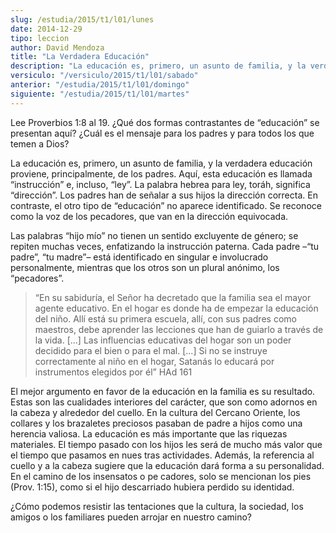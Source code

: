```yaml
---
slug: /estudia/2015/t1/l01/lunes
date: 2014-12-29
tipo: leccion
author: David Mendoza
title: "La Verdadera Educación"
description: "La educación es, primero, un asunto de familia, y la verdadera educación  proviene, principalmente, de los padres. Aquí, esta educación es llamada  “instrucción” e, incluso, “ley”. La palabra hebrea para ley, toráh, significa  “dirección”. Los padres han de señalar a sus hijos..."
versiculo: "/versiculo/2015/t1/l01/sabado"
anterior: "/estudia/2015/t1/l01/domingo"
siguiente: "/estudia/2015/t1/l01/martes"
---
```


Lee Proverbios 1:8 al 19. ¿Qué dos formas contrastantes de “educación” se presentan aquí? ¿Cuál es el mensaje para los padres y para todos los que temen a Dios?

La educación es, primero, un asunto de familia, y la verdadera educación proviene, principalmente, de los padres. Aquí, esta educación es llamada “instrucción” e, incluso, “ley”. La palabra hebrea para ley, toráh, significa “dirección”. Los padres han de señalar a sus hijos la dirección correcta. En contraste, el otro tipo de “educación” no aparece identificado. Se reconoce como la voz de los pecadores, que van en la dirección equivocada.

Las palabras “hijo mío” no tienen un sentido excluyente de género; se repiten muchas veces, enfatizando la instrucción paterna. Cada padre –“tu padre”, “tu madre”– está identificado en singular e involucrado personalmente, mientras que los otros son un plural anónimo, los “pecadores”.

> “En su sabiduría, el Señor ha decretado que la familia sea el mayor agente educativo. En el hogar es donde ha de empezar la educación del niño. Allí está su primera escuela, allí, con sus padres como maestros, debe aprender las lecciones que han de guiarlo a través de la vida. [...] Las influencias educativas del hogar son un poder decidido para el bien o para el mal. [...] Si no se instruye correctamente al niño en el hogar, Satanás lo educará por instrumentos elegidos por él” HAd 161

El mejor argumento en favor de la educación en la familia es su resultado. Estas son las cualidades interiores del carácter, que son como adornos en la cabeza y alrededor del cuello. En la cultura del Cercano Oriente, los collares y los brazaletes preciosos pasaban de padre a hijos como una herencia valiosa. La educación es más importante que las riquezas materiales. El tiempo pasado con los hijos les será de mucho más valor que el tiempo que pasamos en nues tras actividades. Además, la referencia al cuello y a la cabeza sugiere que la educación dará forma a su personalidad. En el camino de los insensatos o pe cadores, solo se mencionan los pies (Prov. 1:15), como si el hijo descarriado hubiera perdido su identidad.

¿Cómo podemos resistir las tentaciones que la cultura, la sociedad, los amigos o los familiares pueden arrojar en nuestro camino?
